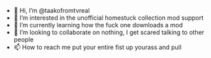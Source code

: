 - 👋 Hi, I’m @taakofromtvreal
- 👀 I’m interested in the unofficial homestuck collection mod support
- 🌱 I’m currently learning how the fuck one downloads a mod
- 💞️ I’m looking to collaborate on nothing, I get scared talking to other people
- 📫 How to reach me put your entire fist up yourass and pull

<!---
taakofromtvreal/taakofromtvreal is a ✨ special ✨ repository because its `README.md` (this file) appears on your GitHub profile.
You can click the Preview link to take a look at your changes.
--->
